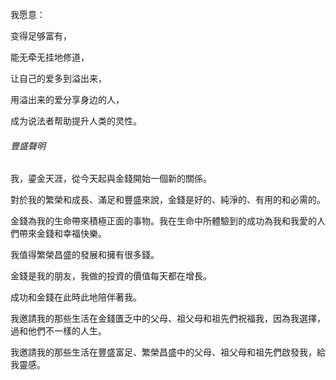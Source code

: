 我愿意：

变得足够富有，

能无牵无挂地修道，

让自己的爱多到溢出来，

用溢出来的爱分享身边的人，

成为说法者帮助提升人类的灵性。



###### 豐盛聲明

我，鎏金天涯，從今天起與金錢開始一個新的關係。

對於我的繁榮和成長、滿足和豐盛來說，金錢是好的、純淨的、有用的和必需的。

金錢為我的生命帶來積極正面的事物。我在生命中所體驗到的成功為我和我愛的人們帶來金錢和幸福快樂。

我值得繁榮昌盛的發展和擁有很多錢。

金錢是我的朋友，我做的投資的價值每天都在增長。

成功和金錢在此時此地陪伴著我。

我邀請我的那些生活在金錢匱乏中的父母、祖父母和祖先們祝福我，因為我選擇，過和他們不一樣的人生。

我邀請我的那些生活在豐盛富足、繁榮昌盛中的父母、祖父母和祖先們啟發我，給我靈感。